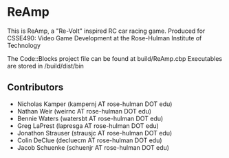 ReAmp
=====
This is ReAmp, a "Re-Volt" inspired RC car racing game.
Produced for CSSE490: Video Game Development at the Rose-Hulman Institute of Technology

The Code::Blocks project file can be found at build/ReAmp.cbp
Executables are stored in /build/dist/bin

Contributors
------------
* Nicholas Kamper (kampernj AT rose-hulman DOT edu)
* Nathan Weir     (weirnc AT rose-hulman DOT edu)
* Bennie Waters   (watersbt AT rose-hulman DOT edu)
* Greg LaPrest    (lapresga AT rose-hulman DOT edu)
* Jonathon Strauser (strausjc AT rose-hulman DOT edu)
* Colin DeClue      (decluecm AT rose-hulman DOT edu)
* Jacob Schuenke	    (schuenjr AT rose-hulman DOT edu)